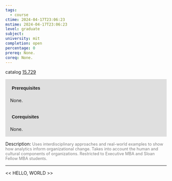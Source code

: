 ```yaml
---
tags:
  - course
ctime: 2024-04-17T23:06:23
mstime: 2024-04-17T23:06:23
level: graduate
subject: 
university: mit
completion: open
percentage: 0
prereq: None.
coreq: None.
---
```


catalog [15.729](http://student.mit.edu/catalog/m15c.html#15.729)

<span style="display: block; padding: 15px; background-color: rgb(100, 100, 100, 0.2);"><font id="m_prereq1255_0" style="display: block; font-family: Arial, sans-serif; font-weight: bold; padding: 5px">Prerequisites</font><br><span id="prereq1255_0">None.</span></span>
<span style="display: block; padding: 15px; background-color: rgb(100, 100, 100, 0.2);"><font id="m_coreq1255_0" style="display: block; font-family: Arial, sans-serif; font-weight: bold; padding: 5px">Corequisites</font><br><span id="coreq1255_0">None.</span></span>

<font style="">Description:</font>
<font style="color: grey; font-size: 0.8rem;">Uses interdisciplinary approaches and real-world examples to show how analytics inform organizational change. Takes into account the human and cultural components of organizations. Restricted to Executive MBA and Sloan Fellow MBA students.</font>



---

<< HELLO, WORLD >>
